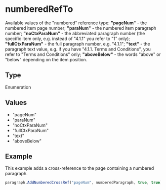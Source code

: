 # numberedRefTo

Available values of the "numbered" reference type:
**"pageNum"** - the numbered item page number;
**"paraNum"** - the numbered item paragraph number;
**"noCtxParaNum"** - the abbreviated paragraph number (the specific item only, e.g. instead of "4.1.1" you refer to "1" only);
**"fullCtxParaNum"** - the full paragraph number, e.g. "4.1.1";
**"text"** - the paragraph text value, e.g. if you have "4.1.1. Terms and Conditions", you refer to "Terms and Conditions" only;
**"aboveBelow"** - the words "above" or "below" depending on the item position.

## Type

Enumeration

## Values

- "pageNum"
- "paraNum"
- "noCtxParaNum"
- "fullCtxParaNum"
- "text"
- "aboveBelow"


## Example

This example adds a cross-reference to the page containing a numbered paragraph.

```javascript editor-xlsx
paragraph.AddNumberedCrossRef("pageNum", numberedParagraph, true, true);
```
